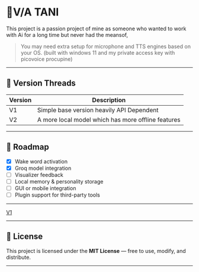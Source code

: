 # 🧠V/A TANI 

This  project is a passion project of mine as someone who wanted to work with Ai for a long time but never had the meansof, 
> You may need extra setup for microphone and TTS engines based on your OS. (built with windows 11 and my private access key with picovoice procupine)

---

## 🧵 Version Threads

| Version | Description 
|---------|-------------                             |
|V1       |Simple base version heavily API Dependent |
|V2       |A more local model which has more offline features |
---

## 📅 Roadmap

- [x] Wake word activation
- [x] Groq model integration
- [ ] Visualizer feedback
- [ ] Local memory & personality storage
- [ ] GUI or mobile integration
- [ ] Plugin support for third-party tools

---
[V1](https://github.com/SenulMapa/VA-Tani/tree/V1)

---

## 📜 License

This project is licensed under the **MIT License** — free to use, modify, and distribute.

---



